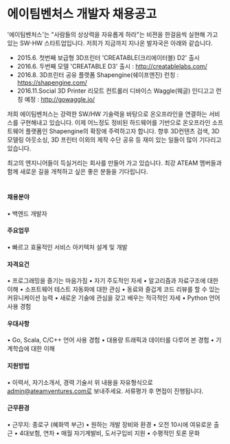# 에이팀벤처스 개발자 채용공고

'에이팀벤처스'는 "사람들의 상상력을 자유롭게 하라"는 비젼을 한걸음씩 실현해 가고 있는 SW-HW 스타트업입니다.
저희가 지금까지 지나온 발자국은 아래와 같습니다.

- 2015.6. 첫번째 보급형 3D프린터 'CREATABLE(크리에이터블) D2' 출시
- 2016.6. 두번째 모델 'CREATABLE D3' 출시 : http://creatablelabs.com/
- 2016.8. 3D프린터 공유 플랫폼 Shapengine(쉐이프엔진) 런칭 : https://shapengine.com/
- 2016.11.Social 3D Printer 리모트 컨트롤러 디바이스 Waggle(웨글) 인디고고 런칭 예정 : http://gowaggle.io/

저희 에이팀벤처스는 강력한 SW/HW 기술력을 바탕으로 온오프라인을 연결하는 서비스를 구현해내고 있습니다.
이제 어느정도 정비된 하드웨어를 기반으로 온오프라인 소프트웨어 플랫폼인 Shapengine의 확장에 주력하고자 합니다.
향후 3D컨텐츠 검색, 3D 모델링 아웃소싱, 3D 프린터 이외의 제작 수단 공유 등 재미 있는 일들이 많이 기다리고 있습니다.

최고의 엔지니어들이 득실거리는 회사를 만들어 가고 있습니다.
최강 ATEAM 멤버들과 함께 새로운 길을 개척하고 싶은 좋은 분들을 기다립니다.  
#
#
#### 채용분야
• 백엔드 개발자

#### 주요업무
• 빠르고 효율적인 서비스 아키텍처 설계 및 개발

#### 자격요건
• 프로그래밍을 즐기는 마음가짐
• 자기 주도적인 자세
• 알고리즘과 자료구조에 대한 이해
• 소프트웨어 테스트 자동화에 대한 관심
• 동료와 즐겁게 코드 리뷰를 할 수 있는 커뮤니케이션 능력
• 새로운 기술에 관심을 갖고 배우는 적극적인 자세
• Python 언어 사용 경험

#### 우대사항
• Go, Scala, C/C++ 언어 사용 경험
• 대용량 트래픽과 데이터를 다루어 본 경험
• 기계학습에 대한 이해

#### 지원방법
• 이력서, 자기소개서, 경력 기술서
위 내용을 자유형식으로 admin@ateamventures.com로 보내주세요. 서류평가 후 면접이 진행됩니다.

#### 근무환경
• 근무지: 종로구 (혜화역 부근)
• 원하는 개발 장비와 환경
• 오전 10시에 여유로운 출근
• 4대보험, 연차
• 매월 자기계발비, 도서구입비 지원
• 수평적인 토론 문화
